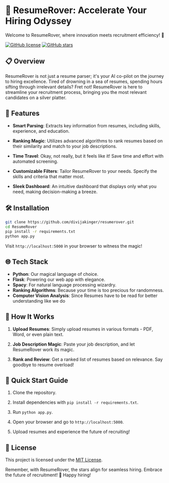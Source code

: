 # 🚀 ResumeRover: Accelerate Your Hiring Odyssey

Welcome to ResumeRover, where innovation meets recruitment efficiency! 🌟

[![GitHub license](https://img.shields.io/github/license/divijakinger/resumeparser.svg)](https://github.com/divijakinger/resumeparser/blob/main/LICENSE)
[![GitHub stars](https://img.shields.io/github/stars/divijakinger/resumeparser.svg)](https://github.com/divijakinger/resumeparser/blob/main/LICENSE)

## 📋 Overview

ResumeRover is not just a resume parser; it's your AI co-pilot on the journey to hiring excellence. Tired of drowning in a sea of resumes, spending hours sifting through irrelevant details? Fret not! ResumeRover is here to streamline your recruitment process, bringing you the most relevant candidates on a silver platter.

## 🚀 Features

- **Smart Parsing**: Extracts key information from resumes, including skills, experience, and education.

- **Ranking Magic**: Utilizes advanced algorithms to rank resumes based on their similarity and match to your job descriptions.

- **Time Travel**: Okay, not really, but it feels like it! Save time and effort with automated screening.

- **Customizable Filters**: Tailor ResumeRover to your needs. Specify the skills and criteria that matter most.

- **Sleek Dashboard**: An intuitive dashboard that displays only what you need, making decision-making a breeze.

## 🛠 Installation

```bash
git clone https://github.com/divijakinger/resumerover.git
cd ResumeRover
pip install -r requirements.txt
python app.py
```

Visit `http://localhost:5000` in your browser to witness the magic!

## 🌐 Tech Stack

- **Python**: Our magical language of choice.
- **Flask**: Powering our web app with elegance.
- **Spacy**: For natural language processing wizardry.
- **Ranking Algorithms**: Because your time is too precious for randomness.
- **Computer Vision Analysis**: Since Resumes have to be read for better understanding like we do

## 🤖 How It Works

1. **Upload Resumes**: Simply upload resumes in various formats - PDF, Word, or even plain text.

2. **Job Description Magic**: Paste your job description, and let ResumeRover work its magic.

3. **Rank and Review**: Get a ranked list of resumes based on relevance. Say goodbye to resume overload!

## 🚤 Quick Start Guide

1. Clone the repository.

2. Install dependencies with `pip install -r requirements.txt`.

3. Run `python app.py`.

4. Open your browser and go to `http://localhost:5000`.

5. Upload resumes and experience the future of recruiting!


## 📝 License

This project is licensed under the [MIT License](LICENSE).

Remember, with ResumeRover, the stars align for seamless hiring. Embrace the future of recruitment! 🌠 Happy hiring!
